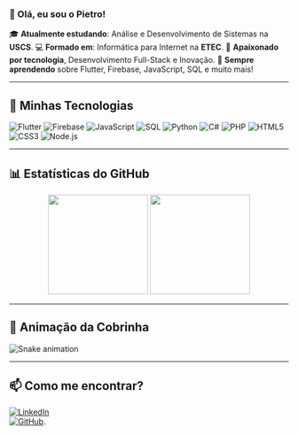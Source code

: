 ### 👋 Olá, eu sou o Pietro!

🎓 **Atualmente estudando**: Análise e Desenvolvimento de Sistemas na **USCS**.
💻 **Formado em**: Informática para Internet na **ETEC**.
🚀 **Apaixonado por tecnologia**, Desenvolvimento Full-Stack e Inovação.
🌱 **Sempre aprendendo** sobre Flutter, Firebase, JavaScript, SQL e muito mais!

---

## 🚀 Minhas Tecnologias

![Flutter](https://img.shields.io/badge/Flutter-02569B?style=for-the-badge&logo=flutter&logoColor=white)
![Firebase](https://img.shields.io/badge/Firebase-FFCA28?style=for-the-badge&logo=firebase&logoColor=black)
![JavaScript](https://img.shields.io/badge/JavaScript-F7DF1E?style=for-the-badge&logo=javascript&logoColor=black)
![SQL](https://img.shields.io/badge/SQL-4479A1?style=for-the-badge&logo=mysql&logoColor=white)
![Python](https://img.shields.io/badge/Python-3776AB?style=for-the-badge&logo=python&logoColor=white)
![C#](https://img.shields.io/badge/C%23-239120?style=for-the-badge&logo=c-sharp&logoColor=white)
![PHP](https://img.shields.io/badge/PHP-777BB4?style=for-the-badge&logo=php&logoColor=white)
![HTML5](https://img.shields.io/badge/HTML5-E34F26?style=for-the-badge&logo=html5&logoColor=white)
![CSS3](https://img.shields.io/badge/CSS3-1572B6?style=for-the-badge&logo=css3&logoColor=white)
![Node.js](https://img.shields.io/badge/Node.js-43853D?style=for-the-badge&logo=node.js&logoColor=white)

---

## 📊 Estatísticas do GitHub

<div align="center">
  <img height="180em" src="https://github-readme-stats.vercel.app/api?username=projetosguerra&show_icons=true&theme=radical&include_all_commits=true&count_private=true"/>
  <img height="180em" src="https://github-readme-stats.vercel.app/api/top-langs/?username=projetosguerra&layout=compact&langs_count=7&theme=radical"/>
</div>

---

## 🐍 Animação da Cobrinha

![Snake animation](https://github.com/projetosguerra/projetosguerra/blob/output/github-contribution-grid-snake.svg)

---

## 📫 Como me encontrar?

[![LinkedIn](https://img.shields.io/badge/LinkedIn-0A66C2?style=for-the-badge&logo=linkedin&logoColor=white)](www.linkedin.com/in/pietroguerra)  
[![GitHub](https://img.shields.io/badge/GitHub-181717?style=for-the-badge&logo=github&logoColor=white)](www.github.com/projetosguerra/).
